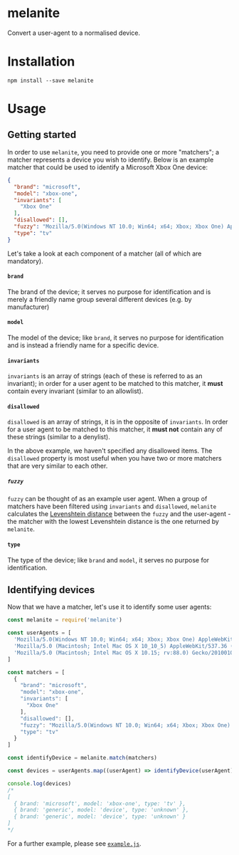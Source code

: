# melanite
Convert a user-agent to a normalised device.

# Installation
`npm install --save melanite`

# Usage

## Getting started
In order to use `melanite`, you need to provide one or more
"matchers"; a matcher represents a device you wish to identify. Below
is an example matcher that could be used to identify a Microsoft Xbox
One device:
```json
{
  "brand": "microsoft",
  "model": "xbox-one",
  "invariants": [
    "Xbox One"
  ],
  "disallowed": [],
  "fuzzy": "Mozilla/5.0(Windows NT 10.0; Win64; x64; Xbox; Xbox One) AppleWebKit/537.36 (KHTML, like Gecko) Chrome/52.0.2743.116 Safari/537.36 Edge/15.15063",
  "type": "tv"
}
```

Let's take a look at each component of a matcher (all of which are
mandatory).

#### `brand`
The brand of the device; it serves no purpose for
identification and is merely a friendly name group several different
devices (e.g. by manufacturer)

#### `model`
The model of the device; like `brand`, it serves no purpose for
identification and is instead a friendly name for a specific device.

#### `invariants`
`invariants` is an array of strings (each of these is referred to as
an invariant); in order for a user agent to be matched to this
matcher, it **must** contain every invariant (similar to an allowlist).

#### `disallowed`
`disallowed` is an array of strings, it is in the opposite of
`invariants`. In order for a user agent to be matched to this matcher,
it **must not** contain any of these strings (similar to a denylist).

In the above example, we haven't specified any disallowed items. The
`disallowed` property is most useful when you have two or more
matchers that are very similar to each other.

##### `fuzzy`
`fuzzy` can be thought of as an example user agent. When a group of
matchers have been filtered using `invariants` and `disallowed`,
`melanite` calculates the
[Levenshtein distance](https://en.wikipedia.org/wiki/Levenshtein_distance)
between the `fuzzy` and the user-agent - the matcher with the lowest
Levenshtein distance is the one returned by `melanite`.

#### `type`
The type of the device; like `brand` and `model`, it serves no purpose
for identification.

## Identifying devices
Now that we have a matcher, let's use it to identify some user agents:
```javascript
const melanite = require('melanite')

const userAgents = [
  'Mozilla/5.0(Windows NT 10.0; Win64; x64; Xbox; Xbox One) AppleWebKit/537.36 (KHTML, like Gecko) Chrome/52.0.713.12 Safari/57.36 Edge/15.4063',
  'Mozilla/5.0 (Macintosh; Intel Mac OS X 10_10_5) AppleWebKit/537.36 (KHTML, like Gecko) Chrome/46.0.2490.80 Safari/537.36',
  'Mozilla/5.0 (Macintosh; Intel Mac OS X 10.15; rv:88.0) Gecko/20100101 Firefox/88.0'
]

const matchers = [
  {
    "brand": "microsoft",
    "model": "xbox-one",
    "invariants": [
	  "Xbox One"
    ],
    "disallowed": [],
    "fuzzy": "Mozilla/5.0(Windows NT 10.0; Win64; x64; Xbox; Xbox One) AppleWebKit/537.36 (KHTML, like Gecko) Chrome/52.0.2743.116 Safari/537.36 Edge/15.15063",
    "type": "tv"
  }
]

const identifyDevice = melanite.match(matchers)

const devices = userAgents.map((userAgent) => identifyDevice(userAgent))

console.log(devices)
/*
[
  { brand: 'microsoft', model: 'xbox-one', type: 'tv' },
  { brand: 'generic', model: 'device', type: 'unknown' },
  { brand: 'generic', model: 'device', type: 'unknown' }
]
*/
```

For a further example, please see [`example.js`](./example.js).

